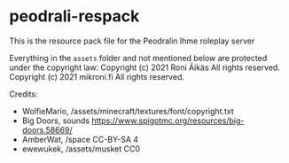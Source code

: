 # peodrali-respack

This is the resource pack file for the Peodralin Ihme roleplay server

Everything in the `assets` folder and not mentioned below are protected under the copyright law:
Copyright (c) 2021 Roni Äikäs All rights reserved.
Copyright (c) 2021 mikroni.fi All rights reserved.

Credits:
- WolfieMario, /assets/minecraft/textures/font/copyright.txt
- Big Doors, sounds https://www.spigotmc.org/resources/big-doors.58669/
- AmberWat, /space CC-BY-SA 4
- ewewukek, /assets/musket CC0
